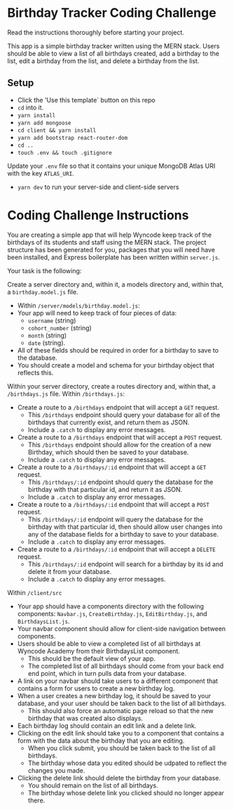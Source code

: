 # Birthday Tracker Coding Challenge

Read the instructions thoroughly before starting your project.

This app is a simple birthday tracker written using the MERN stack. Users should be able to view a list of all birthdays created, add a birthday to the list, edit a birthday from the list, and delete a birthday from the list. 

## Setup

- Click the 'Use this template` button on this repo 
- `cd` into it.
- `yarn install`
- `yarn add mongoose`
- `cd client && yarn install`
- `yarn add bootstrap react-router-dom` 
- `cd ..` 
- `touch .env && touch .gitignore`

Update your `.env` file so that it contains your unique MongoDB Atlas URI with the key `ATLAS_URI`. 

- `yarn dev` to run your server-side and client-side servers

# Coding Challenge Instructions

You are creating a simple app that will help Wyncode keep track of the birthdays of its students and staff using the MERN stack. The project structure has been generated for you, packages that you will need have been installed, and Express boilerplate has been written within `server.js`.

Your task is the following:

Create a server directory and, within it, a models directory and, within that, a `birthday.model.js` file.
- Within `/server/models/birthday.model.js`:
- Your app will need to keep track of four pieces of data: 
    - `username` (string)
    - `cohort_number` (string)
    - `month` (string)
    - `date` (string). 
- All of these fields should be required in order for a birthday to save to the database. 
- You should create a model and schema for your birthday object that reflects this. 

Within your server directory, create a routes directory and, within that, a `/birthdays.js` file.
Within `/birthdays.js`:
- Create a route to a `/birthdays` endpoint that will accept a `GET` request. 
    - This `/birthdays` endpoint should query your database for all of the birthdays that currently exist, and return them as JSON. 
    - Include a `.catch` to display any error messages.
- Create a route to a `/birthdays` endpoint that will accept a `POST` request. 
    - This `/birthdays` endpoint should allow for the creation of a new Birthday, which should then be saved to your database. 
    - Include a `.catch` to display any error messages.
- Create a route to a `/birthdays/:id` endpoint that will accept a `GET` request. 
    - This `/birthdays/:id` endpoint should query the database for the birthday with that particular id, and return it as JSON. 
    - Include a `.catch` to display any error messages.
- Create a route to a `/birthdays/:id` endpoint that will accept a `POST` request. 
    - This `/birthdays/:id` endpoint will query the database for the birthday with that particular id, then should allow user changes into any of the database fields for a birthday to save to your database. 
    - Include a `.catch` to display any error messages.
- Create a route to a `/birthdays/:id` endpoint that will accept a `DELETE` request. 
    - This `/birthdays/:id` endpoint will search for a birthday by its id and delete it from your database. 
    - Include a `.catch` to display any error messages.


Within `/client/src`
- Your app should have a components directory with the following components: `Navbar.js`, `CreateBirthday.js`, `EditBirthday.js`, and `BirthdaysList.js`.
- Your navbar component should allow for client-side navigation between components.
- Users should be able to view a completed list of all birthdays at Wyncode Academy from their BirthdaysList component. 
    - This should be the default view of your app. 
    - The completed list of all birthdays should come from your back end end point, which in turn pulls data from your database.
- A link on your navbar should take users to a different component that contains a form for users to create a new birthday log. 
- When a user creates a new birthday log, it should be saved to your database, and your user should be taken back to the list of all birthdays.
    - This should also force an automatic page reload so that the new birthday that was created also displays. 
- Each birthday log should contain an edit link and a delete link. 
- Clicking on the edit link should take you to a component that contains a form with the data about the birthday that you are editing. 
    - When you click submit, you should be taken back to the list of all birthdays. 
    - The birthday whose data you edited should be udpated to reflect the changes you made. 
- Clicking the delete link should delete the birthday from your database. 
    - You should remain on the list of all birthdays. 
    - The birthday whose delete link you clicked should no longer appear there. 

